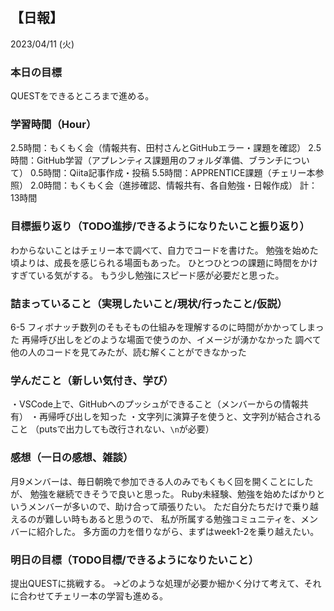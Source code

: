## 【日報】
2023/04/11 (火)

### 本日の目標
QUESTをできるところまで進める。

### 学習時間（Hour）
2.5時間：もくもく会（情報共有、田村さんとGitHubエラー・課題を確認）
2.5時間：GitHub学習（アプレンティス課題用のフォルダ準備、ブランチについて）
0.5時間：Qiita記事作成・投稿
5.5時間：APPRENTICE課題（チェリー本参照）
2.0時間：もくもく会（進捗確認、情報共有、各自勉強・日報作成）
計：13時間

### 目標振り返り（TODO進捗/できるようになりたいこと振り返り）
わからないことはチェリー本で調べて、自力でコードを書けた。
勉強を始めた頃よりは、成長を感じられる場面もあった。
ひとつひとつの課題に時間をかけすぎている気がする。
もう少し勉強にスピード感が必要だと思った。

### 詰まっていること（実現したいこと/現状/行ったこと/仮説）
6-5 フィボナッチ数列のそもそもの仕組みを理解するのに時間がかかってしまった
再帰呼び出しをどのような場面で使うのか、イメージが湧かなかった
調べて他の人のコードを見てみたが、読む解くことができなかった

### 学んだこと（新しい気付き、学び）
・VSCode上で、GitHubへのプッシュができること（メンバーからの情報共有）
・再帰呼び出しを知った
・文字列に演算子を使うと、文字列が結合されること
（putsで出力しても改行されない、`\n`が必要）

### 感想（一日の感想、雑談）
月9メンバーは、毎日朝晩で参加できる人のみでもくもく回を開くことにしたが、
勉強を継続できそうで良いと思った。
Ruby未経験、勉強を始めたばかりというメンバーが多いので、助け合って頑張りたい。
ただ自分たちだけで乗り越えるのが難しい時もあると思うので、
私が所属する勉強コミュニティを、メンバーに紹介した。
多方面の力を借りながら、まずはweek1-2を乗り越えたい。

### 明日の目標（TODO目標/できるようになりたいこと）
提出QUESTに挑戦する。
→どのような処理が必要か細かく分けて考えて、それに合わせてチェリー本の学習も進める。
